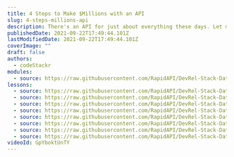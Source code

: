 ```yaml
---
title: 4 Steps to Make $Millions with an API
slug: 4-steps-millions-api
description: There's an API for just about everything these days. Let me show you how to build your own API and make money from it.
publishedDate: 2021-09-22T17:49:44.101Z
lastModifiedDate: 2021-09-22T17:49:44.101Z
coverImage: ""
draft: false
authors:
  - codeStackr
modules:
  - source: https://raw.githubusercontent.com/RapidAPI/DevRel-Stack-Data/dev/lms/courses/4-steps-millions-api/index.md
lessons:
  - source: https://raw.githubusercontent.com/RapidAPI/DevRel-Stack-Data/dev/lms/courses/4-steps-millions-api/01-intro.md
  - source: https://raw.githubusercontent.com/RapidAPI/DevRel-Stack-Data/dev/lms/courses/4-steps-millions-api/02-api.md
  - source: https://raw.githubusercontent.com/RapidAPI/DevRel-Stack-Data/dev/lms/courses/4-steps-millions-api/03-steps-making-api.md
  - source: https://raw.githubusercontent.com/RapidAPI/DevRel-Stack-Data/dev/lms/courses/4-steps-millions-api/04-idea.md
  - source: https://raw.githubusercontent.com/RapidAPI/DevRel-Stack-Data/dev/lms/courses/4-steps-millions-api/05-build.md
  - source: https://raw.githubusercontent.com/RapidAPI/DevRel-Stack-Data/dev/lms/courses/4-steps-millions-api/06-host.md
  - source: https://raw.githubusercontent.com/RapidAPI/DevRel-Stack-Data/dev/lms/courses/4-steps-millions-api/07-sell.md
  - source: https://raw.githubusercontent.com/RapidAPI/DevRel-Stack-Data/dev/lms/courses/4-steps-millions-api/08-conclusion.md
videoId: GpYboktUnTY
---
```

